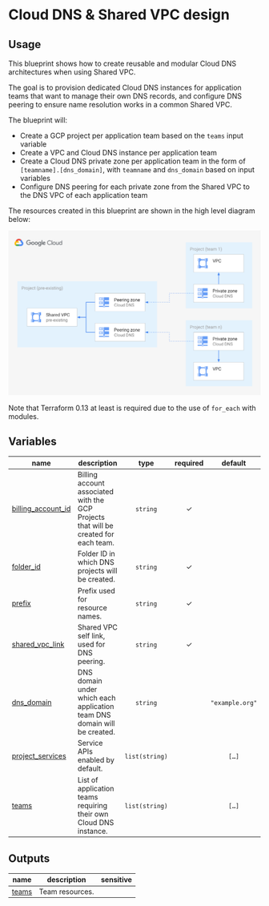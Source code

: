 # Cloud DNS & Shared VPC design

## Usage

This blueprint shows how to create reusable and modular Cloud DNS architectures when using Shared VPC.

The goal is to provision dedicated Cloud DNS instances for application teams that want to manage their own DNS records, and configure DNS peering to ensure name resolution works in a common Shared VPC.

The blueprint will:

- Create a GCP project per application team based on the `teams` input variable
- Create a VPC and Cloud DNS instance per application team
- Create a Cloud DNS private zone per application team in the form of `[teamname].[dns_domain]`, with `teamname` and `dns_domain` based on input variables
- Configure DNS peering for each private zone from the Shared VPC to the DNS VPC of each application team

The resources created in this blueprint are shown in the high level diagram below:

<img src="diagram.png" width="640px">

Note that Terraform 0.13 at least is required due to the use of `for_each` with modules.
<!-- BEGIN TFDOC -->

## Variables

| name | description | type | required | default |
|---|---|:---:|:---:|:---:|
| [billing_account_id](variables.tf#L17) | Billing account associated with the GCP Projects that will be created for each team. | <code>string</code> | ✓ |  |
| [folder_id](variables.tf#L28) | Folder ID in which DNS projects will be created. | <code>string</code> | ✓ |  |
| [prefix](variables.tf#L33) | Prefix used for resource names. | <code>string</code> | ✓ |  |
| [shared_vpc_link](variables.tf#L51) | Shared VPC self link, used for DNS peering. | <code>string</code> | ✓ |  |
| [dns_domain](variables.tf#L22) | DNS domain under which each application team DNS domain will be created. | <code>string</code> |  | <code>&#34;example.org&#34;</code> |
| [project_services](variables.tf#L42) | Service APIs enabled by default. | <code>list&#40;string&#41;</code> |  | <code title="&#91;&#10;  &#34;compute.googleapis.com&#34;,&#10;  &#34;dns.googleapis.com&#34;,&#10;&#93;">&#91;&#8230;&#93;</code> |
| [teams](variables.tf#L56) | List of application teams requiring their own Cloud DNS instance. | <code>list&#40;string&#41;</code> |  | <code title="&#91;&#10;  &#34;team1&#34;,&#10;  &#34;team2&#34;,&#10;&#93;">&#91;&#8230;&#93;</code> |

## Outputs

| name | description | sensitive |
|---|---|:---:|
| [teams](outputs.tf#L17) | Team resources. |  |

<!-- END TFDOC -->
